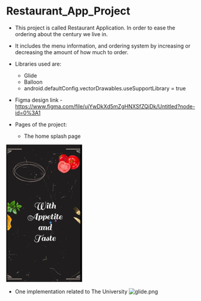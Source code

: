 # Restaurant_App_Project

* This project is called Restaurant Application. In order to ease the ordering about the century we live in.
* It includes the menu information, and ordering system by increasing or decreasing the amount of how much to order.

* Libraries used are:
    - Glide
    - Balloon
    - android.defaultConfig.vectorDrawables.useSupportLibrary = true
    
* Figma design link - https://www.figma.com/file/ujYwDkXd5mZgHNXSfZQjDk/Untitled?node-id=0%3A1

* Pages of the project:
    - The home splash page 
    
![home.png](https://github.com/advancepro/Restaurant_App/blob/master/screens/home.PNG)

* One implementation related to The University
![glide.png](https://github.com/advancepro/Restaurant_App_Project/blob/master/screens/Glide.jpeg)




    
